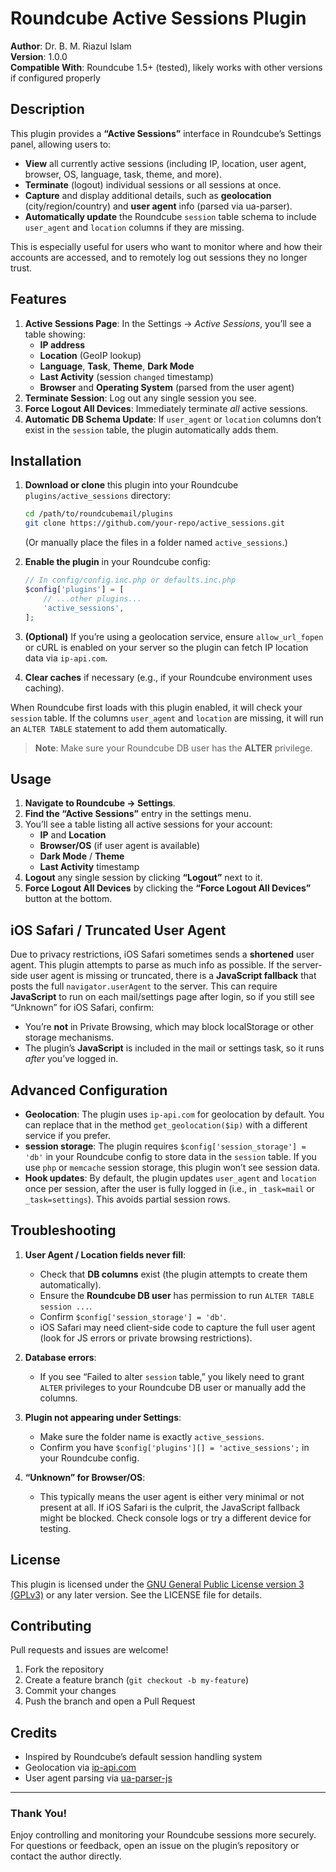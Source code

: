 # Roundcube Active Sessions Plugin

**Author**: Dr. B. M. Riazul Islam  
**Version**: 1.0.0  
**Compatible With**: Roundcube 1.5+ (tested), likely works with other versions if configured properly

## Description

This plugin provides a **“Active Sessions”** interface in Roundcube’s Settings panel, allowing users to:

- **View** all currently active sessions (including IP, location, user agent, browser, OS, language, task, theme, and more).  
- **Terminate** (logout) individual sessions or all sessions at once.  
- **Capture** and display additional details, such as **geolocation** (city/region/country) and **user agent** info (parsed via ua-parser).  
- **Automatically update** the Roundcube `session` table schema to include `user_agent` and `location` columns if they are missing.

This is especially useful for users who want to monitor where and how their accounts are accessed, and to remotely log out sessions they no longer trust.

## Features

1. **Active Sessions Page**: In the Settings → *Active Sessions*, you’ll see a table showing:
   - **IP address**  
   - **Location** (GeoIP lookup)  
   - **Language**, **Task**, **Theme**, **Dark Mode**  
   - **Last Activity** (session `changed` timestamp)  
   - **Browser** and **Operating System** (parsed from the user agent)  
2. **Terminate Session**: Log out any single session you see.  
3. **Force Logout All Devices**: Immediately terminate *all* active sessions.  
4. **Automatic DB Schema Update**: If `user_agent` or `location` columns don’t exist in the `session` table, the plugin automatically adds them.

## Installation

1. **Download or clone** this plugin into your Roundcube `plugins/active_sessions` directory:
   ```bash
   cd /path/to/roundcubemail/plugins
   git clone https://github.com/your-repo/active_sessions.git
   ```
   (Or manually place the files in a folder named `active_sessions`.)

2. **Enable the plugin** in your Roundcube config:

   ```php
   // In config/config.inc.php or defaults.inc.php
   $config['plugins'] = [
       // ...other plugins...
       'active_sessions',
   ];
   ```

3. **(Optional)** If you’re using a geolocation service, ensure `allow_url_fopen` or cURL is enabled on your server so the plugin can fetch IP location data via `ip-api.com`.

4. **Clear caches** if necessary (e.g., if your Roundcube environment uses caching).

When Roundcube first loads with this plugin enabled, it will check your `session` table. If the columns `user_agent` and `location` are missing, it will run an `ALTER TABLE` statement to add them automatically.

> **Note**: Make sure your Roundcube DB user has the **ALTER** privilege.

## Usage

1. **Navigate to Roundcube → Settings**.  
2. **Find the “Active Sessions”** entry in the settings menu.  
3. You’ll see a table listing all active sessions for your account:
   - **IP** and **Location**  
   - **Browser/OS** (if user agent is available)  
   - **Dark Mode** / **Theme**  
   - **Last Activity** timestamp  
4. **Logout** any single session by clicking **“Logout”** next to it.  
5. **Force Logout All Devices** by clicking the **“Force Logout All Devices”** button at the bottom.

## iOS Safari / Truncated User Agent

Due to privacy restrictions, iOS Safari sometimes sends a **shortened** user agent. This plugin attempts to parse as much info as possible. If the server-side user agent is missing or truncated, there is a **JavaScript fallback** that posts the full `navigator.userAgent` to the server. This can require **JavaScript** to run on each mail/settings page after login, so if you still see “Unknown” for iOS Safari, confirm:

- You’re **not** in Private Browsing, which may block localStorage or other storage mechanisms.  
- The plugin’s **JavaScript** is included in the mail or settings task, so it runs *after* you’ve logged in.

## Advanced Configuration

- **Geolocation**: The plugin uses `ip-api.com` for geolocation by default. You can replace that in the method `get_geolocation($ip)` with a different service if you prefer.  
- **session storage**: The plugin requires `$config['session_storage'] = 'db'` in your Roundcube config to store data in the `session` table. If you use `php` or `memcache` session storage, this plugin won’t see session data.  
- **Hook updates**: By default, the plugin updates `user_agent` and `location` once per session, after the user is fully logged in (i.e., in `_task=mail` or `_task=settings`). This avoids partial session rows.

## Troubleshooting

1. **User Agent / Location fields never fill**:
   - Check that **DB columns** exist (the plugin attempts to create them automatically).  
   - Ensure the **Roundcube DB user** has permission to run `ALTER TABLE session ...`.  
   - Confirm `$config['session_storage'] = 'db'`.  
   - iOS Safari may need client-side code to capture the full user agent (look for JS errors or private browsing restrictions).

2. **Database errors**:
   - If you see “Failed to alter `session` table,” you likely need to grant `ALTER` privileges to your Roundcube DB user or manually add the columns.

3. **Plugin not appearing under Settings**:
   - Make sure the folder name is exactly `active_sessions`.  
   - Confirm you have `$config['plugins'][] = 'active_sessions';` in your Roundcube config.

4. **“Unknown” for Browser/OS**:
   - This typically means the user agent is either very minimal or not present at all. If iOS Safari is the culprit, the JavaScript fallback might be blocked. Check console logs or try a different device for testing.

## License

This plugin is licensed under the [GNU General Public License version 3 (GPLv3)](https://www.gnu.org/licenses/gpl-3.0.html) or any later version. See the LICENSE file for details.

## Contributing

Pull requests and issues are welcome!  

1. Fork the repository  
2. Create a feature branch (`git checkout -b my-feature`)  
3. Commit your changes  
4. Push the branch and open a Pull Request

## Credits

- Inspired by Roundcube’s default session handling system  
- Geolocation via [ip-api.com](http://ip-api.com/)  
- User agent parsing via [ua-parser-js](https://github.com/faisalman/ua-parser-js)

---

### Thank You!

Enjoy controlling and monitoring your Roundcube sessions more securely. For questions or feedback, open an issue on the plugin’s repository or contact the author directly.